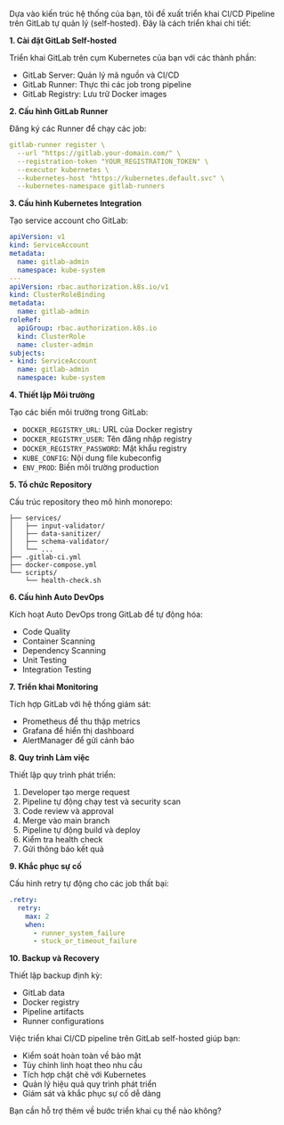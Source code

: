 Dựa vào kiến trúc hệ thống của bạn, tôi đề xuất triển khai CI/CD Pipeline trên GitLab tự quản lý (self-hosted). Đây là cách triển khai chi tiết:

**1. Cài đặt GitLab Self-hosted**

Triển khai GitLab trên cụm Kubernetes của bạn với các thành phần:
- GitLab Server: Quản lý mã nguồn và CI/CD
- GitLab Runner: Thực thi các job trong pipeline
- GitLab Registry: Lưu trữ Docker images

**2. Cấu hình GitLab Runner**

Đăng ký các Runner để chạy các job:
```yaml
gitlab-runner register \
  --url "https://gitlab.your-domain.com/" \
  --registration-token "YOUR_REGISTRATION_TOKEN" \
  --executor kubernetes \
  --kubernetes-host "https://kubernetes.default.svc" \
  --kubernetes-namespace gitlab-runners
```

**3. Cấu hình Kubernetes Integration**

Tạo service account cho GitLab:
```yaml
apiVersion: v1
kind: ServiceAccount
metadata:
  name: gitlab-admin
  namespace: kube-system
---
apiVersion: rbac.authorization.k8s.io/v1
kind: ClusterRoleBinding
metadata:
  name: gitlab-admin
roleRef:
  apiGroup: rbac.authorization.k8s.io
  kind: ClusterRole
  name: cluster-admin
subjects:
- kind: ServiceAccount
  name: gitlab-admin
  namespace: kube-system
```

**4. Thiết lập Môi trường**

Tạo các biến môi trường trong GitLab:
- `DOCKER_REGISTRY_URL`: URL của Docker registry
- `DOCKER_REGISTRY_USER`: Tên đăng nhập registry 
- `DOCKER_REGISTRY_PASSWORD`: Mật khẩu registry
- `KUBE_CONFIG`: Nội dung file kubeconfig
- `ENV_PROD`: Biến môi trường production

**5. Tổ chức Repository**

Cấu trúc repository theo mô hình monorepo:
```
├── services/
│   ├── input-validator/
│   ├── data-sanitizer/
│   ├── schema-validator/
│   └── ...
├── .gitlab-ci.yml
├── docker-compose.yml
└── scripts/
    └── health-check.sh
```

**6. Cấu hình Auto DevOps**

Kích hoạt Auto DevOps trong GitLab để tự động hóa:
- Code Quality
- Container Scanning
- Dependency Scanning
- Unit Testing
- Integration Testing

**7. Triển khai Monitoring**

Tích hợp GitLab với hệ thống giám sát:
- Prometheus để thu thập metrics
- Grafana để hiển thị dashboard
- AlertManager để gửi cảnh báo

**8. Quy trình Làm việc**

Thiết lập quy trình phát triển:
1. Developer tạo merge request
2. Pipeline tự động chạy test và security scan
3. Code review và approval
4. Merge vào main branch
5. Pipeline tự động build và deploy
6. Kiểm tra health check
7. Gửi thông báo kết quả

**9. Khắc phục sự cố**

Cấu hình retry tự động cho các job thất bại:
```yaml
.retry:
  retry:
    max: 2
    when:
      - runner_system_failure
      - stuck_or_timeout_failure
```

**10. Backup và Recovery**

Thiết lập backup định kỳ:
- GitLab data
- Docker registry
- Pipeline artifacts
- Runner configurations

Việc triển khai CI/CD pipeline trên GitLab self-hosted giúp bạn:
- Kiểm soát hoàn toàn về bảo mật
- Tùy chỉnh linh hoạt theo nhu cầu
- Tích hợp chặt chẽ với Kubernetes
- Quản lý hiệu quả quy trình phát triển
- Giám sát và khắc phục sự cố dễ dàng

Bạn cần hỗ trợ thêm về bước triển khai cụ thể nào không?